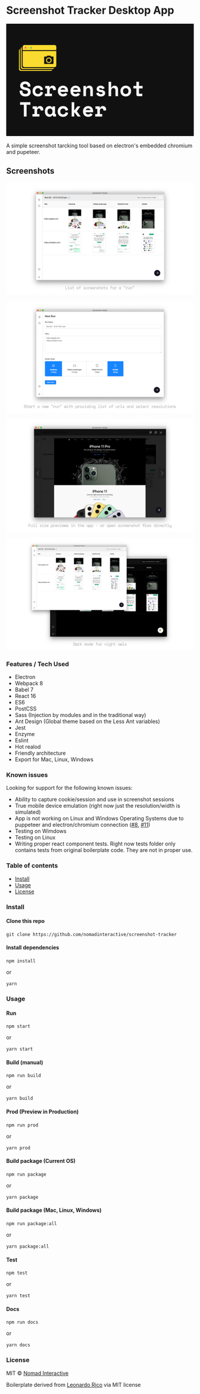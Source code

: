 # Screenshot Tracker Desktop App

![Screenshot Tracker Hero](./__assets/for_github_readme/PromoMarquee.jpg)

A simple screenshot tarcking tool based on electron's embedded chromium and pupeteer.


## Screenshots

[![Screenshot 1: Result Screen](./__assets/for_github_readme/Gallery1.jpg)](./__assets/for_github_readme/Gallery1.jpg)

[![Screenshot 2: New Run](./__assets/for_github_readme/Gallery2.jpg)](./__assets/for_github_readme/Gallery2.jpg)

[![Screenshot 3: Previews](./__assets/for_github_readme/Gallery3.jpg)](./__assets/for_github_readme/Gallery3.jpg)

[![Screenshot 4: Dark Mode](./__assets/for_github_readme/Gallery4.jpg)](./__assets/for_github_readme/Gallery4.jpg)


### Features / Tech Used

- Electron
- Webpack 8
- Babel 7
- React 16
- ES6
- PostCSS
- Sass (Injection by modules and in the traditional way)
- Ant Design (Global theme based on the Less Ant variables)
- Jest
- Enzyme
- Eslint
- Hot realod
- Friendly architecture
- Export for Mac, Linux, Windows


### Known issues

Looking for support for the following known issues:

- Ability to capture cookie/session and use in screenshot sessions
- True mobile device emulation (right now just the resolution/width is simulated)
- App is not working on Linux and Windows Operating Systems due to puppeteer and
  electron/chromium connection
  ([#8](https://github.com/nomadinteractive/screenshot-tracker/issues/8),
  [#11](https://github.com/nomadinteractive/screenshot-tracker/issues/11))
- Testing on Wimdows
- Testing on Linux
- Writing proper react component tests. Right now tests folder only contains
  tests from original boilerplate code. They are not in proper use.


### Table of contents

* [Install](#install)
* [Usage](#usage)
* [License](#license)

### Install

#### Clone this repo

```
git clone https://github.com/nomadinteractive/screenshot-tracker
```

#### Install dependencies

```
npm install
```
or
```
yarn
```

### Usage

#### Run

```
npm start
```
or
```
yarn start
```

#### Build (manual)

```
npm run build
```
or
```
yarn build
```

#### Prod (Preview in Production)

```
npm run prod
```
or
```
yarn prod
```

#### Build package (Current OS)

```
npm run package
```
or
```
yarn package
```

#### Build package (Mac, Linux, Windows)

```
npm run package:all
```
or
```
yarn package:all
```

#### Test

```
npm test
```
or
```
yarn test
```

#### Docs

```
npm run docs
```
or
```
yarn docs
```

### License

MIT © [Nomad Interactive](https://github.com/nomadinteractive/screenshot-tracker/blob/master/LICENSE)

Boilerplate derived from
[Leonardo Rico](https://github.com/kevoj/electron-react-ant-boilerplate/blob/master/LICENSE)
via MIT license
